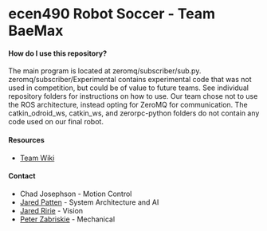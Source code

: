 # ecen490 Robot Soccer - Team BaeMax


#### How do I use this repository?
The main program is located at zeromq/subscriber/sub.py. zeromq/subscriber/Experimental contains experimental code that was not used in competition, but could be of value to future teams. See individual repository folders for instructions on how to use. Our team chose not to use the ROS architecture, instead opting for ZeroMQ for communication. The catkin_odroid_ws, catkin_ws, and zerorpc-python folders do not contain any code used on our final robot. 

#### Resources
* [Team Wiki](https://github.com/jar3dp/ecen490/wiki)

#### Contact
* Chad Josephson - Motion Control 
* [Jared Patten](https://github.com/jar3dp) - System Architecture and AI
* [Jared Ririe](https://github.com/jaredririe) - Vision
* [Peter Zabriskie](https://github.com/pzabriskie) - Mechanical 
